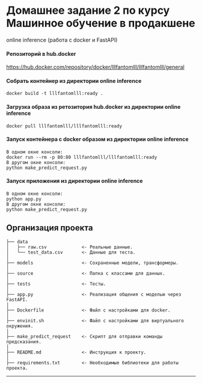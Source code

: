 # Домашнее задание 2 по курсу Машинное обучение в продакшене

online inference (работа с docker и FastAPI)

#### Репозиторий в hub.docker

https://hub.docker.com/repository/docker/lllfantomlll/lllfantomlll/general

#### Собрать контейнер из директории online inference
~~~
docker build -t lllfantomlll:ready .
~~~

#### Загрузка образа из ретозитория hub.docker из директории online inference
~~~
docker pull lllfantomlll/lllfantomlll:ready
~~~

#### Запуск контейнера с docker образом из директории online inference
~~~
В одном окне консоли:
docker run --rm -p 80:80 lllfantomlll/lllfantomlll:ready
В другом окне консоли:
python make_predict_request.py
~~~

#### Запуск приложения из директории online inference
~~~
В одном окне консоли:
python app.py
В другом окне консоли:
python make_predict_request.py
~~~


Организация проекта
------------
    ├── data
    │   ├── raw.csv             <- Реальные данные.
    │   └── test_data.csv       <- Данные для теста.
    │
    ├── models                  <- Сохраненные модели, трансформеры.
    │
    ├── source                  <- Папка с классами для данных.
    │
    ├── tests                   <- Тесты.
    │
    ├── app.py                  <- Реализация общения с моделью через FastAPI.
    │
    ├── Dockerfile              <- Файл с настройками для docker.
    │
    ├── envinit.sh              <- Файл с настройками для виртуального окружения.
    │
    ├── make_predict_request    <- Скрипт для отправки команды предсказания.
    │
    ├── README.md               <- Инструкция к проекту.
    │
    ├── requirements.txt        <- Необходимые библиотеки для работы проекта.

--------